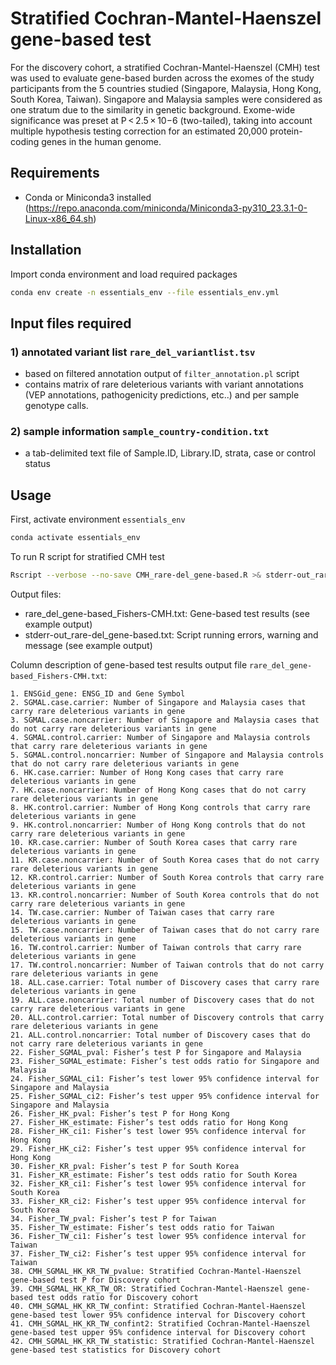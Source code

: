 # Stratified Cochran-Mantel-Haenszel gene-based test
For the discovery cohort, a stratified Cochran-Mantel-Haenszel (CMH) test was used to evaluate gene-based burden across the exomes of the study participants from the 5 countries studied (Singapore, Malaysia, Hong Kong, South Korea, Taiwan). Singapore and Malaysia samples were considered as one stratum due to the similarity in genetic background. Exome-wide significance was preset at P < 2.5 × 10−6 (two-tailed), taking into account multiple hypothesis testing correction for an estimated 20,000 protein-coding genes in the human genome. 

## Requirements
- Conda or Miniconda3 installed (https://repo.anaconda.com/miniconda/Miniconda3-py310_23.3.1-0-Linux-x86_64.sh)

## Installation
Import conda environment and load required packages

```bash
conda env create -n essentials_env --file essentials_env.yml
```

## Input files required
### 1)	annotated variant list `rare_del_variantlist.tsv`
- based on filtered annotation output of `filter_annotation.pl` script
- contains matrix of rare deleterious variants with variant annotations (VEP annotations, pathogenicity predictions, etc..) and per sample genotype calls.

### 2) sample information `sample_country-condition.txt`
- a tab-delimited text file of Sample.ID, Library.ID, strata, case or control status
  
  
## Usage
First, activate environment `essentials_env`

```bash
conda activate essentials_env
```

To run R script for stratified CMH test
```bash
Rscript --verbose --no-save CMH_rare-del_gene-based.R >& stderr-out_rare-del_gene-based.txt
```

Output files: 
- rare_del_gene-based_Fishers-CMH.txt: Gene-based test results (see example output)
- stderr-out_rare-del_gene-based.txt: Script running errors, warning and message (see example output)


Column description of gene-based test results output file `rare_del_gene-based_Fishers-CMH.txt`:
```
1. ENSGid_gene: ENSG_ID and Gene Symbol
2. SGMAL.case.carrier: Number of Singapore and Malaysia cases that carry rare deleterious variants in gene
3. SGMAL.case.noncarrier: Number of Singapore and Malaysia cases that do not carry rare deleterious variants in gene
4. SGMAL.control.carrier: Number of Singapore and Malaysia controls that carry rare deleterious variants in gene
5. SGMAL.control.noncarrier: Number of Singapore and Malaysia controls that do not carry rare deleterious variants in gene
6. HK.case.carrier: Number of Hong Kong cases that carry rare deleterious variants in gene
7. HK.case.noncarrier: Number of Hong Kong cases that do not carry rare deleterious variants in gene
8. HK.control.carrier: Number of Hong Kong controls that carry rare deleterious variants in gene
9. HK.control.noncarrier: Number of Hong Kong controls that do not carry rare deleterious variants in gene
10. KR.case.carrier: Number of South Korea cases that carry rare deleterious variants in gene
11. KR.case.noncarrier: Number of South Korea cases that do not carry rare deleterious variants in gene
12. KR.control.carrier: Number of South Korea controls that carry rare deleterious variants in gene
13. KR.control.noncarrier: Number of South Korea controls that do not carry rare deleterious variants in gene
14. TW.case.carrier: Number of Taiwan cases that carry rare deleterious variants in gene
15. TW.case.noncarrier: Number of Taiwan cases that do not carry rare deleterious variants in gene
16. TW.control.carrier: Number of Taiwan controls that carry rare deleterious variants in gene
17. TW.control.noncarrier: Number of Taiwan controls that do not carry rare deleterious variants in gene
18. ALL.case.carrier: Total number of Discovery cases that carry rare deleterious variants in gene
19. ALL.case.noncarrier: Total number of Discovery cases that do not carry rare deleterious variants in gene
20. ALL.control.carrier: Total number of Discovery controls that carry rare deleterious variants in gene
21. ALL.control.noncarrier: Total number of Discovery cases that do not carry rare deleterious variants in gene
22. Fisher_SGMAL_pval: Fisher’s test P for Singapore and Malaysia
23. Fisher_SGMAL_estimate: Fisher’s test odds ratio for Singapore and Malaysia 
24. Fisher_SGMAL_ci1: Fisher’s test lower 95% confidence interval for Singapore and Malaysia
25. Fisher_SGMAL_ci2: Fisher’s test upper 95% confidence interval for Singapore and Malaysia
26. Fisher_HK_pval: Fisher’s test P for Hong Kong
27. Fisher_HK_estimate: Fisher’s test odds ratio for Hong Kong
28. Fisher_HK_ci1: Fisher’s test lower 95% confidence interval for Hong Kong
29. Fisher_HK_ci2: Fisher’s test upper 95% confidence interval for Hong Kong
30. Fisher_KR_pval: Fisher’s test P for South Korea
31. Fisher_KR_estimate: Fisher’s test odds ratio for South Korea
32. Fisher_KR_ci1: Fisher’s test lower 95% confidence interval for South Korea
33. Fisher_KR_ci2: Fisher’s test upper 95% confidence interval for South Korea 
34. Fisher_TW_pval: Fisher’s test P for Taiwan 
35. Fisher_TW_estimate: Fisher’s test odds ratio for Taiwan 
36. Fisher_TW_ci1: Fisher’s test lower 95% confidence interval for Taiwan 
37. Fisher_TW_ci2: Fisher’s test upper 95% confidence interval for Taiwan 
38. CMH_SGMAL_HK_KR_TW_pvalue: Stratified Cochran-Mantel-Haenszel gene-based test P for Discovery cohort
39. CMH_SGMAL_HK_KR_TW_OR: Stratified Cochran-Mantel-Haenszel gene-based test odds ratio for Discovery cohort
40. CMH_SGMAL_HK_KR_TW_confint: Stratified Cochran-Mantel-Haenszel gene-based test lower 95% confidence interval for Discovery cohort
41. CMH_SGMAL_HK_KR_TW_confint2: Stratified Cochran-Mantel-Haenszel gene-based test upper 95% confidence interval for Discovery cohort
42. CMH_SGMAL_HK_KR_TW_statistic: Stratified Cochran-Mantel-Haenszel gene-based test statistics for Discovery cohort
```
